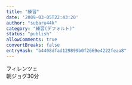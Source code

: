 ```yaml
---
title: "練習"
date: '2009-03-05T22:43:20'
author: "subaru44k"
category: "練習(デフォルト)"
status: "publish"
allowComments: true
convertBreaks: false
entryHash: "b4408dfad129899b0f2669e4222feaa8"
---
```

フィレンツェ<br>
朝ジョグ30分
